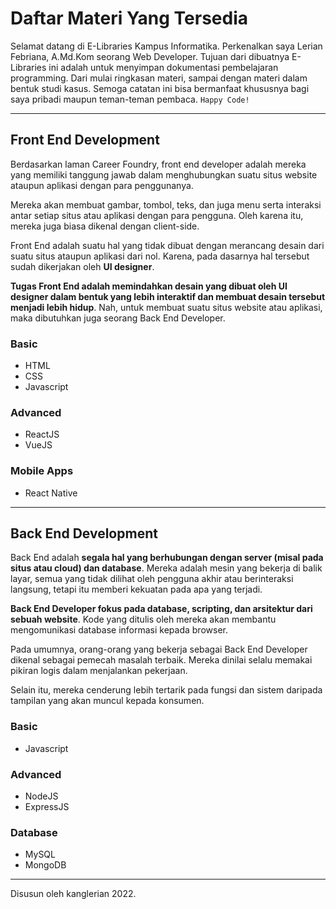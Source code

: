 # Daftar Materi Yang Tersedia

Selamat datang di E-Libraries Kampus Informatika. Perkenalkan saya Lerian Febriana, A.Md.Kom seorang Web Developer. Tujuan dari dibuatnya E-Libraries ini adalah untuk menyimpan dokumentasi pembelajaran programming. Dari mulai ringkasan materi, sampai dengan materi dalam bentuk studi kasus. Semoga catatan ini bisa bermanfaat khususnya bagi saya pribadi maupun teman-teman pembaca. <code>Happy Code!</code>

---

## Front End Development

Berdasarkan laman Career Foundry, front end developer adalah mereka yang memiliki tanggung jawab dalam menghubungkan suatu situs website ataupun aplikasi dengan para penggunanya.

Mereka akan membuat gambar, tombol, teks, dan juga menu serta interaksi antar setiap situs atau aplikasi dengan para pengguna. Oleh karena itu, mereka juga biasa dikenal dengan client-side.

Front End adalah suatu hal yang tidak dibuat dengan merancang desain dari suatu situs ataupun aplikasi dari nol. Karena, pada dasarnya hal tersebut sudah dikerjakan oleh <b>UI designer</b>.

<b>Tugas Front End adalah memindahkan desain yang dibuat oleh UI designer dalam bentuk yang lebih interaktif dan membuat desain tersebut menjadi lebih hidup</b>. Nah, untuk membuat suatu situs website atau aplikasi, maka dibutuhkan juga seorang Back End Developer.

### Basic

- HTML
- CSS
- Javascript

### Advanced

- ReactJS
- VueJS

### Mobile Apps

- React Native

---

## Back End Development

Back End adalah <b>segala hal yang berhubungan dengan server (misal pada situs atau cloud) dan database</b>. Mereka adalah mesin yang bekerja di balik layar, semua yang tidak dilihat oleh pengguna akhir atau berinteraksi langsung, tetapi itu memberi kekuatan pada apa yang terjadi.

<b>Back End Developer fokus pada database, scripting, dan arsitektur dari sebuah website</b>. Kode yang ditulis oleh mereka akan membantu mengomunikasi database informasi kepada browser.

Pada umumnya, orang-orang yang bekerja sebagai Back End Developer dikenal sebagai pemecah masalah terbaik. Mereka dinilai selalu memakai pikiran logis dalam menjalankan pekerjaan.

Selain itu, mereka cenderung lebih tertarik pada fungsi dan sistem daripada tampilan yang akan muncul kepada konsumen.

### Basic

- Javascript

### Advanced

- NodeJS
- ExpressJS

### Database

- MySQL
- MongoDB

---

Disusun oleh kanglerian 2022.